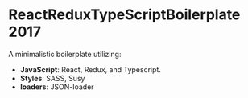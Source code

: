 # ReactReduxTypeScriptBoilerplate 2017
A minimalistic boilerplate utilizing:
* **JavaScript**: React, Redux, and Typescript.
* **Styles**: SASS, Susy
* **loaders**: JSON-loader

